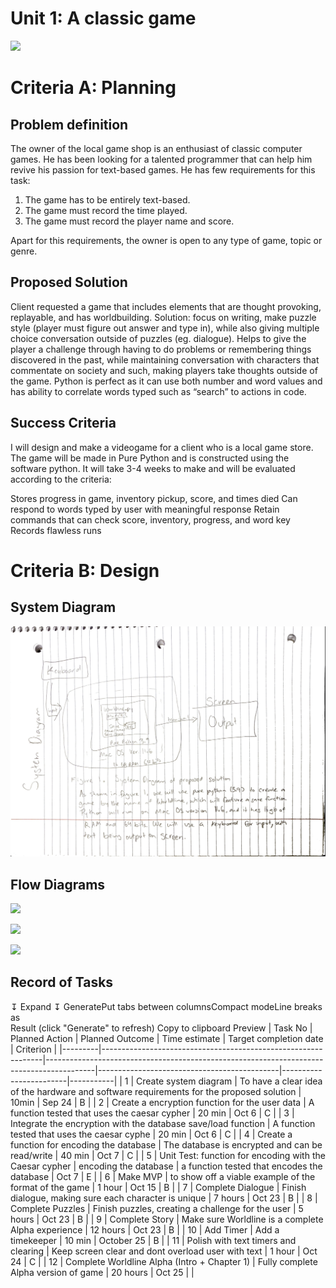 # Unit 1: A classic game 
![](game.gif)

# Criteria A: Planning

## Problem definition

The owner of the local game shop is an enthusiast of classic computer games. He has been looking for a talented programmer that can help him revive his passion for text-based games. He has few requirements for this task:

1. The game has to be entirely text-based.
2. The game must record the time played.
3. The game must record the player name and score.

Apart for this requirements, the owner is open to any type of game, topic or genre.

## Proposed Solution

Client requested a game that includes elements that are thought provoking, replayable, and has worldbuilding. Solution: focus on writing, make puzzle style (player must figure out answer and type in), while also giving multiple choice conversation outside of puzzles (eg. dialogue). Helps to give the player a challenge through having to do problems or remembering things discovered in the past, while maintaining conversation with characters that commentate on society and such, making players take thoughts outside of the game. Python is perfect as it can use both number and word values and has ability to correlate words typed such as “search” to actions in code.

## Success Criteria

I will design and make a videogame for a client who is a local game store. The game will be made in  Pure Python and is constructed using the software python. It will take  3-4 weeks to make and will be evaluated according to the criteria:


Stores progress in game, inventory pickup, score, and times died
Can respond to words typed by user with meaningful response
Retain commands that can check score, inventory, progress, and word key
Records flawless runs

# Criteria B: Design

## System Diagram
![](Screenshot.png)
## Flow Diagrams
![](IMG_0331.jpg)

![](IMG_0332.jpg)

![](g.jpg)
## Record of Tasks
↧ Expand ↧
 GeneratePut tabs between columnsCompact modeLine breaks as <br>
Result (click "Generate" to refresh) Copy to clipboard  Preview
| Task No | Planned Action                                                | Planned Outcome                                                                          | Time estimate                               | Target completion date | Criterion |
|---------|---------------------------------------------------------------|------------------------------------------------------------------------------------------|---------------------------------------------|------------------------|-----------|
| 1       | Create system diagram                                         | To have a clear idea of the hardware and software requirements for the proposed solution | 10min                                       | Sep 24                 | B         |
| 2       | Create a encryption function for the user data                | A function tested that uses the caesar cypher                                            | 20 min                                      | Oct 6                  | C         |
| 3       | Integrate the encryption with the database save/load function | A function tested that uses the caesar cyphe                                             | 20 min                                      | Oct 6                  | C         |
| 4       | Create a function for encoding the database                   | The database is encrypted and can be read/write                                          | 40 min                                      | Oct 7                  | C         |
| 5       | Unit Test: function for encoding with the Caesar cypher       |  encoding the database                                                                   | a function tested that encodes the database | Oct 7                  | E         |
| 6       | Make MVP                                                      | to show off a viable example of the format of the game                                   | 1 hour                                      | Oct 15                 | B         |
| 7       | Complete Dialogue                                             | Finish dialogue, making sure each character is unique                                    | 7 hours                                     | Oct 23                 | B         |
| 8       | Complete Puzzles                                              | Finish puzzles, creating a challenge for the user                                        | 5 hours                                     | Oct 23                 | B         |
| 9       | Complete Story                                                | Make sure Worldline is a complete Alpha experience                                       | 12 hours                                    | Oct 23                 | B         |
| 10      | Add Timer                                                     | Add a timekeeper                                                                         | 10 min                                      | October 25             | B         |
| 11      | Polish with text timers and clearing                          | Keep screen clear and dont overload user with text                                       | 1 hour                                      | Oct 24                 | C         |
| 12      | Complete Worldline Alpha (Intro + Chapter 1)                  | Fully complete Alpha version of game                                                     | 20 hours                                    | Oct 25                 |           |







                                                                
